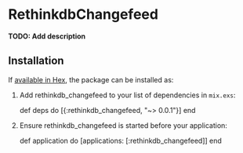# RethinkdbChangefeed

**TODO: Add description**

## Installation

If [available in Hex](https://hex.pm/docs/publish), the package can be installed as:

  1. Add rethinkdb_changefeed to your list of dependencies in `mix.exs`:

        def deps do
          [{:rethinkdb_changefeed, "~> 0.0.1"}]
        end

  2. Ensure rethinkdb_changefeed is started before your application:

        def application do
          [applications: [:rethinkdb_changefeed]]
        end

